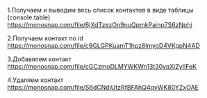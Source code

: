 1.Получаем и выводим весь список контактов в виде таблицы (console.table) https://monosnap.com/file/6jXdTzezOn9nuQpmkPainp7S6zNphi

2.Получаем контакт по id https://monosnap.com/file/c9GLGPKuamT1hpz8lmyoD4VKgpN4AD

3.Добавялем контакт https://monosnap.com/file/cGCzmoDLMYWKWn13t30yqXiZyIlFeK

4.Удаляем контакт https://monosnap.com/file/S6dCNdjUtzRfBFAhQ4qvWK80YZxOAE